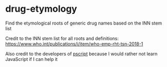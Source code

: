 # drug-etymology
Find the etymological roots of generic drug names based on the INN stem list

Credit to the INN stem list for all roots and definitions: https://www.who.int/publications/i/item/who-emp-rht-tsn-2018-1

Also credit to the developers of [pscript](https://github.com/flexxui/pscript) because I would rather not learn JavaScript if I can help it
